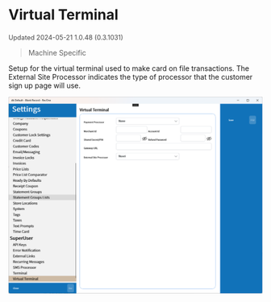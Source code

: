 # Virtual Terminal
<span style="font-size:.8rem;opacity:.8">Updated 2024-05-21 1.0.48 (0.3.1031)</span>

> Machine Specific

Setup for the virtual terminal used to make card on file transactions. The External Site Processor indicates the type of processor that the customer sign up page will use.

![Virtual Terminal](../../../.attachments/Documentation/VirtualTerminal.png "Virtual Terminal")